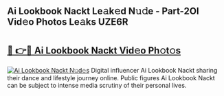 ## Ai Lookbook Nackt Le𝚊k𝚎d N𝚞𝚍e - Part-2Ol Vid𝚎o Photos Le𝚊ks UZE6R

# <h2><a href="http://fb2mqg.evod.top/?m=Ai+Lookbook+Nackt">🔗 👉🔴 Ai Lookbook Nackt Vid𝚎o Ph𝚘t𝚘s</a></h2>

[![Ai Lookbook Nackt N𝚞d𝚎s](https://i.imgur.com/8V9OHl7.gif)](http://fb2mqg.evod.top/?m=Ai+Lookbook+Nackt)
Digital influencer Ai Lookbook Nackt sharing their dance and lifestyle journey online. Public figures Ai Lookbook Nackt can be subject to intense media scrutiny of their personal lives. 
